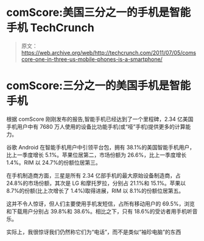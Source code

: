 # comScore:美国三分之一的手机是智能手机 TechCrunch

> 原文：<https://web.archive.org/web/http://techcrunch.com/2011/07/05/comscore-one-in-three-us-mobile-phones-is-a-smartphone/>

# comScore:三分之一的美国手机是智能手机

根据 comScore 刚刚发布的报告,智能手机已经达到了一个里程碑，2.34 亿美国手机用户中有 7680 万人使用的设备比功能手机(或“哑”手机)提供更多的计算能力。

谷歌 Android 在智能手机用户中引领平台包，拥有 38.1%的美国智能手机用户，比上一季度增长 5.1%。苹果位居第二，市场份额为 26.6%，比上一季度增长 1.4%。RIM 以 24.7%的份额位居第三。

在手机制造商方面，三星是所有 2.34 亿部手机的最大原始设备制造商，占 24.8%的市场份额，其次是 LG 和摩托罗拉，分别占 21.1%和 15.1%。苹果以 8.7%的份额(比上次增长了 1.4%)取得进展，RIM 以 8.1%的份额位居第五。

这并不令人惊讶，但人们主要使用手机发短信，占所有移动用户的 69.5%，浏览和下载用户分别占 39.8%和 38.6%。相比之下，只有 18.6%的受访者用手机听音乐。

实际上，我很惊讶我们仍然称它们为“电话”，而不是类似“袖珍电脑”的东西